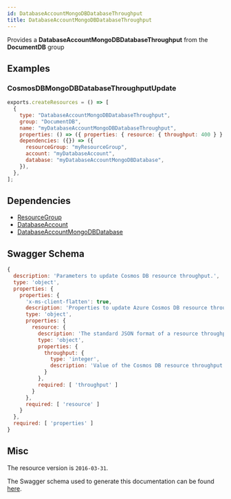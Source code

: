 ```yaml
---
id: DatabaseAccountMongoDBDatabaseThroughput
title: DatabaseAccountMongoDBDatabaseThroughput
---
```

Provides a **DatabaseAccountMongoDBDatabaseThroughput** from the **DocumentDB** group
## Examples
### CosmosDBMongoDBDatabaseThroughputUpdate
```js
exports.createResources = () => [
  {
    type: "DatabaseAccountMongoDBDatabaseThroughput",
    group: "DocumentDB",
    name: "myDatabaseAccountMongoDBDatabaseThroughput",
    properties: () => ({ properties: { resource: { throughput: 400 } } }),
    dependencies: ({}) => ({
      resourceGroup: "myResourceGroup",
      account: "myDatabaseAccount",
      database: "myDatabaseAccountMongoDBDatabase",
    }),
  },
];

```
## Dependencies
- [ResourceGroup](../Resources/ResourceGroup.md)
- [DatabaseAccount](../DocumentDB/DatabaseAccount.md)
- [DatabaseAccountMongoDBDatabase](../DocumentDB/DatabaseAccountMongoDBDatabase.md)
## Swagger Schema
```js
{
  description: 'Parameters to update Cosmos DB resource throughput.',
  type: 'object',
  properties: {
    properties: {
      'x-ms-client-flatten': true,
      description: 'Properties to update Azure Cosmos DB resource throughput.',
      type: 'object',
      properties: {
        resource: {
          description: 'The standard JSON format of a resource throughput',
          type: 'object',
          properties: {
            throughput: {
              type: 'integer',
              description: 'Value of the Cosmos DB resource throughput'
            }
          },
          required: [ 'throughput' ]
        }
      },
      required: [ 'resource' ]
    }
  },
  required: [ 'properties' ]
}
```
## Misc
The resource version is `2016-03-31`.

The Swagger schema used to generate this documentation can be found [here](https://github.com/Azure/azure-rest-api-specs/tree/main/specification/cosmos-db/resource-manager/Microsoft.DocumentDB/stable/2016-03-31/cosmos-db.json).
